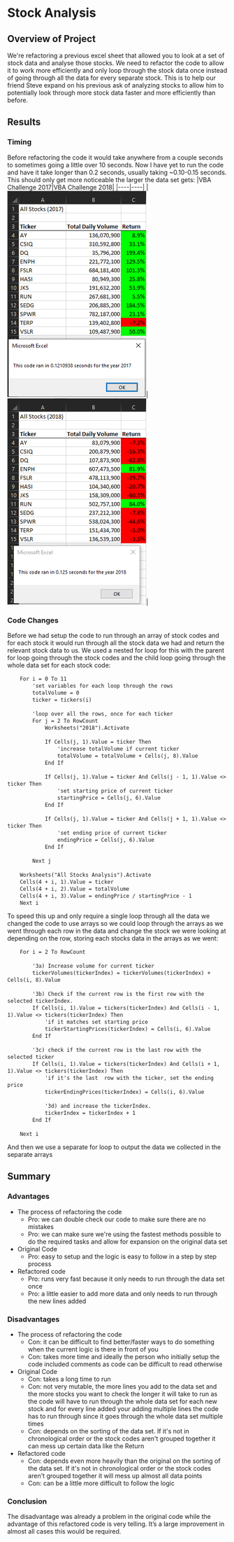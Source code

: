 # Stock Analysis

## Overview of Project
We're refactoring a previous excel sheet that allowed you to look at a set of stock data and analyse those stocks. We need to refactor the code to allow it to work more efficiently and only loop through the stock data once instead of going through all the data for every separate stock. This is to help our friend Steve expand on his previous ask of analyzing stocks to allow him to potentially look through more stock data faster and more efficiently than before.

## Results
### Timing
Before refactoring the code it would take anywhere from a couple seconds to sometimes going a little over 10 seconds. Now I have yet to run the code and have it take longer than 0.2 seconds, usually taking ~0.10-0.15 seconds. This should only get more noticeable the larger the data set gets:
|VBA Challenge 2017|VBA Challenge 2018|
|----|----|
|![VBA Challenge 2017](resources/VBA_Challenge_2017.png)|![VBA Challenge 2018](resources/VBA_Challenge_2018.png)|

### Code Changes
Before we had setup the code to run through an array of stock codes and for each stock it would run through all the stock data we had and return the relevant stock data to us. We used a nested for loop for this with the parent for loop going through the stock codes and the child loop going through the whole data set for each stock code:
```
    For i = 0 To 11
        'set variables for each loop through the rows
        totalVolume = 0
        ticker = tickers(i)
        
        'loop over all the rows, once for each ticker
        For j = 2 To RowCount
            Worksheets("2018").Activate
            
            If Cells(j, 1).Value = ticker Then
                'increase totalVolume if current ticker
                totalVolume = totalVolume + Cells(j, 8).Value
            End If

            If Cells(j, 1).Value = ticker And Cells(j - 1, 1).Value <> ticker Then
                'set starting price of current ticker
                startingPrice = Cells(j, 6).Value
            End If
    
            If Cells(j, 1).Value = ticker And Cells(j + 1, 1).Value <> ticker Then
                'set ending price of current ticker
                endingPrice = Cells(j, 6).Value
            End If
    
        Next j
        
    Worksheets("All Stocks Analysis").Activate
    Cells(4 + i, 1).Value = ticker
    Cells(4 + i, 2).Value = totalVolume
    Cells(4 + i, 3).Value = endingPrice / startingPrice - 1
    Next i
```
To speed this up and only require a single loop through all the data we changed the code to use arrays so we could loop through the arrays as we went through each row in the data and change the stock we were looking at depending on the row, storing each stocks data in the arrays as we went:
```
    For i = 2 To RowCount
    
        '3a) Increase volume for current ticker
        tickerVolumes(tickerIndex) = tickerVolumes(tickerIndex) + Cells(i, 8).Value
        
        '3b) Check if the current row is the first row with the selected tickerIndex.
        If Cells(i, 1).Value = tickers(tickerIndex) And Cells(i - 1, 1).Value <> tickers(tickerIndex) Then
            'if it matches set starting price
            tickerStartingPrices(tickerIndex) = Cells(i, 6).Value
        End If
        
        '3c) check if the current row is the last row with the selected ticker
        If Cells(i, 1).Value = tickers(tickerIndex) And Cells(i + 1, 1).Value <> tickers(tickerIndex) Then
            'if it's the last  row with the ticker, set the ending price
            tickerEndingPrices(tickerIndex) = Cells(i, 6).Value
            
            '3d) and increase the tickerIndex.
            tickerIndex = tickerIndex + 1
        End If
    
    Next i
```
And then we use a separate for loop to output the data we collected in the separate arrays

## Summary
### Advantages
- The process of refactoring the code
  - Pro: we can double check our code to make sure there are no mistakes
  - Pro: we can make sure we're using the fastest methods possible to do the required tasks and allow for expansion on the original data set
- Original Code
  - Pro: easy to setup and the logic is easy to follow in a step by step process
- Refactored code
  - Pro: runs very fast because it only needs to run through the data set once
  - Pro: a little easier to add more data and only needs to run through the new lines added

### Disadvantages
- The process of refactoring the code
  - Con: it can be difficult to find better/faster ways to do something when the current logic is there in front of you
  - Con: takes more time and ideally the person who initially setup the code included comments as code can be difficult to read otherwise
- Original Code
  - Con: takes a long time to run
  - Con: not very mutable, the more lines you add to the data set and the more stocks you want to check the longer it will take to run as the code will have to run through the whole data set for each new stock and for every line added your adding multiple lines the code has to run through since it goes through the whole data set multiple times
  - Con: depends on the sorting of the data set. If it's not in chronological order or the stock codes aren't grouped together it can mess up certain data like the Return
- Refactored code
  - Con: depends even more heavily than the original on the sorting of the data set. If it's not in chronological order or the stock codes aren't grouped together it will mess up almost all data points
  - Con: can be a little more difficult to follow the logic

### Conclusion
The disadvantage was already a problem in the original code while the advantage of this refactored code is very telling. It’s a large improvement in almost all cases this would be required.
